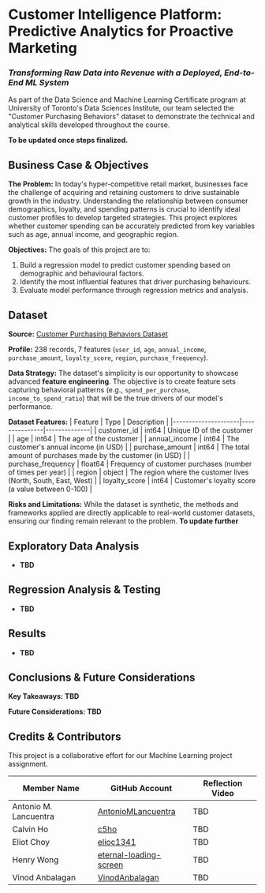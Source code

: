 # Customer Intelligence Platform: Predictive Analytics for Proactive Marketing
### _Transforming Raw Data into Revenue with a Deployed, End-to-End ML System_

As part of the Data Science and Machine Learning Certificate program at University of Toronto's Data Sciences Institute, our team selected the "Customer Purchasing Behaviors" dataset to demonstrate the technical and analytical skills developed throughout the course. 

**To be updated once steps finalized.**


## Business Case & Objectives
**The Problem:** In today's hyper-competitive retail market, businesses face the challenge of acquiring and retaining customers to drive sustainable growth in the industry. Understanding the relationship between consumer demographics, loyalty, and spending patterns is crucial to identify ideal customer profiles to develop targeted strategies. This project explores whether customer spending can be accurately predicted from key variables such as age, annual income, and geographic region.

**Objectives:** The goals of this project are to:
1.  Build a regression model to predict customer spending based on demographic and behavioural factors.
2.  Identify the most influential features that driver purchasing behaviours.
3.  Evaluate model performance through regression metrics and analysis.


## Dataset
**Source:** [Customer Purchasing Behaviors Dataset](https://www.kaggle.com/datasets/hanaksoy/customer-purchasing-behaviors)

**Profile:** 238 records, 7 features (`user_id`, `age`, `annual_income`, `purchase_amount`, `loyalty_score`, `region`, `purchase_frequency`).

**Data Strategy:** The dataset's simplicity is our opportunity to showcase advanced **feature engineering**. The objective is to create feature sets capturing behavioral patterns (e.g., `spend_per_purchase`, `income_to_spend_ratio`) that will be the true drivers of our model's performance. 


**Dataset Features:** 
| Feature             | Type          | Description  |
|---------------------|---------------|--------------|
| customer_id         | int64         | Unique ID of the customer      |
| age                 | int64         | The age of the customer    |
| annual_income       | int64         | The customer's annual income (in USD)     |
| purchase_amount     | int64         | The total amount of purchases made by the customer (in USD)      |
| purchase_frequency  | float64       | Frequency of customer purchases (number of times per year)    |
| region              | object        | The region where the customer lives (North, South, East, West)     |
| loyalty_score       | int64         | Customer's loyalty score (a value between 0-100)      |


**Risks and Limitations:**
While the dataset is synthetic, the methods and frameworks applied are directly applicable to real-world customer datasets, ensuring our finding remain relevant to the problem. **To update further**


## Exploratory Data Analysis
*   **TBD**


## Regression Analysis & Testing
*   **TBD**


## Results
*   **TBD**


## Conclusions & Future Considerations
**Key Takeaways:** **TBD**

**Future Considerations:** **TBD**


## Credits & Contributors
This project is a collaborative effort for our Machine Learning project assignment.

| Member Name              | GitHub Account   | Reflection Video |
|--------------------------|------------------|----------------- |
| Antonio M. Lancuentra    | [AntonioMLancuentra](https://github.com/AntonioMLancuentra) | TBD |
| Calvin Ho                | [c5ho](https://github.com/c5ho) | TBD |
| Eliot Choy               | [elioc1341](https://github.com/elioc1341) | TBD |
| Henry Wong               | [eternal-loading-screen](https://github.com/eternal-loading-screen) | TBD |
| Vinod Anbalagan          | [VinodAnbalagan](https://github.com/VinodAnbalagan) | TBD |

